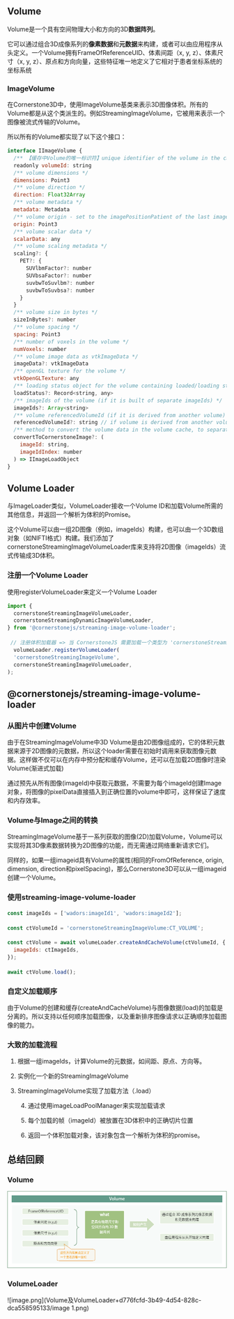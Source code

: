 ## Volume

Volume是一个具有空间物理大小和方向的3D**数据阵列**。

它可以通过组合3D成像系列的**像素数据**和**元数据**来构建，或者可以由应用程序从头定义。一个Volume拥有FrameOfReferenceUID、体素间距（x, y, z）、体素尺寸（x, y, z）、原点和方向向量，这些特征唯一地定义了它相对于患者坐标系统的坐标系统



### ImageVolume

在Cornerstone3D中，使用ImageVolume基类来表示3D图像体积。所有的Volume都是从这个类派生的。例如StreamingImageVolume，它被用来表示一个图像被流式传输的Volume。

所以所有的Volume都实现了以下这个接口：

```JavaScript
interface IImageVolume {
  /** 【缓存中Volume的唯一标识符】unique identifier of the volume in the cache */
  readonly volumeId: string
  /** volume dimensions */
  dimensions: Point3
  /** volume direction */
  direction: Float32Array
  /** volume metadata */
  metadata: Metadata
  /** volume origin - set to the imagePositionPatient of the last image in the volume */
  origin: Point3
  /** volume scalar data */
  scalarData: any
  /** volume scaling metadata */
  scaling?: {
    PET?: {
      SUVlbmFactor?: number
      SUVbsaFactor?: number
      suvbwToSuvlbm?: number
      suvbwToSuvbsa?: number
    }
  }
  /** volume size in bytes */
  sizeInBytes?: number
  /** volume spacing */
  spacing: Point3
  /** number of voxels in the volume */
  numVoxels: number
  /** volume image data as vtkImageData */
  imageData?: vtkImageData
  /** openGL texture for the volume */
  vtkOpenGLTexture: any
  /** loading status object for the volume containing loaded/loading statuses */
  loadStatus?: Record<string, any>
  /** imageIds of the volume (if it is built of separate imageIds) */
  imageIds?: Array<string>
  /** volume referencedVolumeId (if it is derived from another volume) */
  referencedVolumeId?: string // if volume is derived from another volume
  /** method to convert the volume data in the volume cache, to separate images in the image cache */
  convertToCornerstoneImage?: (
    imageId: string,
    imageIdIndex: number
  ) => IImageLoadObject
}
```

## Volume Loader

与ImageLoader类似，VolumeLoader接收一个Volume ID和加载Volume所需的其他信息，并返回一个解析为体积的Promise。

这个Volume可以由一组2D图像（例如，imageIds）构建，也可以由一个3D数组对象（如NIFTI格式）构建。我们添加了cornerstoneStreamingImageVolumeLoader库来支持将2D图像（imageIds）流式传输成3D体积。



### 注册一个Volume Loader

使用registerVolumeLoader来定义一个Volume Loader

```JavaScript
import {
  cornerstoneStreamingImageVolumeLoader,
  cornerstoneStreamingDynamicImageVolumeLoader,
} from '@cornerstonejs/streaming-image-volume-loader';

 // 注册体积加载器 => 当 CornerstoneJS 需要加载一个类型为 'cornerstoneStreamingImageVolume' 的体积数据时，它将会使用这个加载器。
  volumeLoader.registerVolumeLoader(
  'cornerstoneStreamingImageVolume',
  cornerstoneStreamingImageVolumeLoader,
);
```



## @cornerstonejs/streaming-image-volume-loader

### 从图片中创建Volume

由于在StreamingImageVolume中3D Volume是由2D图像组成的，它的体积元数据来源于2D图像的元数据，所以这个loader需要在初始时调用来获取图像元数据。这样做不仅可以在内存中预分配和缓存Volume，还可以在加载2D图像时渲染Volume(渐进式加载)

通过预先从所有图像(imageId)中获取元数据，不需要为每个imageId创建Image对象，将图像的pixelData直接插入到正确位置的volume中即可，这样保证了速度和内存效率。

### Volume与Image之间的转换

StreamingImageVolume基于一系列获取的图像(2D)加载Volume，Volume可以实现将其3D像素数据转换为2D图像的功能，而无需通过网络重新请求它们。

同样的，如果一组imageid具有Volume的属性(相同的FromOfReference, origin, dimension, direction和pixelSpacing)，那么Cornerstone3D可以从一组imageid创建一个Volume。

### 使用streaming-image-volume-loader

```JavaScript
const imageIds = ['wadors:imageId1', 'wadors:imageId2'];

const ctVolumeId = 'cornerstoneStreamingImageVolume:CT_VOLUME';

const ctVolume = await volumeLoader.createAndCacheVolume(ctVolumeId, {
  imageIds: ctImageIds,
});

await ctVolume.load();


```

### 自定义加载顺序

由于Volume的创建和缓存(createAndCacheVolume)与图像数据(load)的加载是分离的。所以支持以任何顺序加载图像，以及重新排序图像请求以正确顺序加载图像的能力。



### 大致的加载流程

1. 根据一组imageIds，计算Volume的元数据，如间距、原点、方向等。

2. 实例化一个新的StreamingImageVolume

3. StreamingImageVolume实现了加载方法（.load）

    4. 通过使用imageLoadPoolManager来实现加载请求

    5. 每个加载的帧（imageId）被放置在3D体积中的正确切片位置 

    6. 返回一个体积加载对象，该对象包含一个解析为体积的promise。



## 总结回顾

### Volume

![image.png](Volume及VolumeLoader+d776fcfd-3b49-4d54-828c-dca558595133/image.png)

### VolumeLoader

![image.png](Volume及VolumeLoader+d776fcfd-3b49-4d54-828c-dca558595133/image 1.png)

